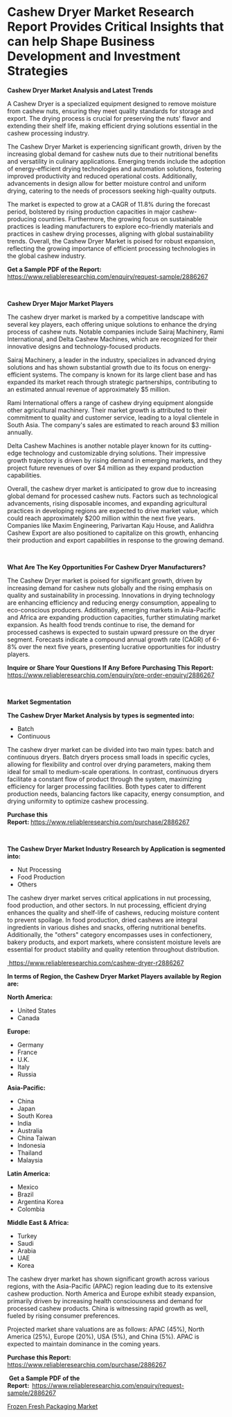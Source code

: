 <p><h1>Cashew Dryer Market Research Report Provides Critical Insights that can help Shape Business Development and Investment Strategies</h1></p><p><strong>Cashew Dryer Market Analysis and Latest Trends</strong></p>
<p><p>A Cashew Dryer is a specialized equipment designed to remove moisture from cashew nuts, ensuring they meet quality standards for storage and export. The drying process is crucial for preserving the nuts' flavor and extending their shelf life, making efficient drying solutions essential in the cashew processing industry.</p><p>The Cashew Dryer Market is experiencing significant growth, driven by the increasing global demand for cashew nuts due to their nutritional benefits and versatility in culinary applications. Emerging trends include the adoption of energy-efficient drying technologies and automation solutions, fostering improved productivity and reduced operational costs. Additionally, advancements in design allow for better moisture control and uniform drying, catering to the needs of processors seeking high-quality outputs.</p><p>The market is expected to grow at a CAGR of 11.8% during the forecast period, bolstered by rising production capacities in major cashew-producing countries. Furthermore, the growing focus on sustainable practices is leading manufacturers to explore eco-friendly materials and practices in cashew drying processes, aligning with global sustainability trends. Overall, the Cashew Dryer Market is poised for robust expansion, reflecting the growing importance of efficient processing technologies in the global cashew industry.</p></p>
<p><strong>Get a Sample PDF of the Report:&nbsp;</strong> <a href="https://www.reliableresearchiq.com/enquiry/request-sample/2886267?utm_campaign=1743&utm_medium=2&utm_source=Github&utm_content=ia&utm_term=13032025&utm_id=cashew-dryer">https://www.reliableresearchiq.com/enquiry/request-sample/2886267</a></p>
<p>&nbsp;</p>
<p><strong>Cashew Dryer Major Market Players</strong></p>
<p><p>The cashew dryer market is marked by a competitive landscape with several key players, each offering unique solutions to enhance the drying process of cashew nuts. Notable companies include Sairaj Machinery, Rami International, and Delta Cashew Machines, which are recognized for their innovative designs and technology-focused products.</p><p>Sairaj Machinery, a leader in the industry, specializes in advanced drying solutions and has shown substantial growth due to its focus on energy-efficient systems. The company is known for its large client base and has expanded its market reach through strategic partnerships, contributing to an estimated annual revenue of approximately $5 million.</p><p>Rami International offers a range of cashew drying equipment alongside other agricultural machinery. Their market growth is attributed to their commitment to quality and customer service, leading to a loyal clientele in South Asia. The company's sales are estimated to reach around $3 million annually.</p><p>Delta Cashew Machines is another notable player known for its cutting-edge technology and customizable drying solutions. Their impressive growth trajectory is driven by rising demand in emerging markets, and they project future revenues of over $4 million as they expand production capabilities.</p><p>Overall, the cashew dryer market is anticipated to grow due to increasing global demand for processed cashew nuts. Factors such as technological advancements, rising disposable incomes, and expanding agricultural practices in developing regions are expected to drive market value, which could reach approximately $200 million within the next five years. Companies like Maxim Engineering, Parivartan Kaju House, and Aalidhra Cashew Export are also positioned to capitalize on this growth, enhancing their production and export capabilities in response to the growing demand.</p></p>
<p>&nbsp;</p>
<p><strong>What Are The Key Opportunities For Cashew Dryer Manufacturers?</strong></p>
<p><p>The Cashew Dryer market is poised for significant growth, driven by increasing demand for cashew nuts globally and the rising emphasis on quality and sustainability in processing. Innovations in drying technology are enhancing efficiency and reducing energy consumption, appealing to eco-conscious producers. Additionally, emerging markets in Asia-Pacific and Africa are expanding production capacities, further stimulating market expansion. As health food trends continue to rise, the demand for processed cashews is expected to sustain upward pressure on the dryer segment. Forecasts indicate a compound annual growth rate (CAGR) of 6-8% over the next five years, presenting lucrative opportunities for industry players.</p></p>
<p><strong>Inquire or Share Your Questions If Any Before Purchasing This Report:</strong> <a href="https://www.reliableresearchiq.com/enquiry/pre-order-enquiry/2886267?utm_campaign=1743&utm_medium=2&utm_source=Github&utm_content=ia&utm_term=13032025&utm_id=cashew-dryer">https://www.reliableresearchiq.com/enquiry/pre-order-enquiry/2886267</a></p>
<p>&nbsp;</p>
<p><strong>Market Segmentation</strong></p>
<p><strong>The Cashew Dryer Market Analysis by types is segmented into:</strong></p>
<p><ul><li>Batch</li><li>Continuous</li></ul></p>
<p><p>The cashew dryer market can be divided into two main types: batch and continuous dryers. Batch dryers process small loads in specific cycles, allowing for flexibility and control over drying parameters, making them ideal for small to medium-scale operations. In contrast, continuous dryers facilitate a constant flow of product through the system, maximizing efficiency for larger processing facilities. Both types cater to different production needs, balancing factors like capacity, energy consumption, and drying uniformity to optimize cashew processing.</p></p>
<p><strong>Purchase this Report:&nbsp;</strong><a href="https://www.reliableresearchiq.com/purchase/2886267?utm_campaign=1743&utm_medium=2&utm_source=Github&utm_content=ia&utm_term=13032025&utm_id=cashew-dryer">https://www.reliableresearchiq.com/purchase/2886267</a></p>
<p>&nbsp;</p>
<p><strong>The Cashew Dryer Market Industry Research by Application is segmented into:</strong></p>
<p><ul><li>Nut Processing</li><li>Food Production</li><li>Others</li></ul></p>
<p><p>The cashew dryer market serves critical applications in nut processing, food production, and other sectors. In nut processing, efficient drying enhances the quality and shelf-life of cashews, reducing moisture content to prevent spoilage. In food production, dried cashews are integral ingredients in various dishes and snacks, offering nutritional benefits. Additionally, the "others" category encompasses uses in confectionery, bakery products, and export markets, where consistent moisture levels are essential for product stability and quality retention throughout distribution.</p></p>
<p><a href="https://www.reliableresearchiq.com/cashew-dryer-r2886267?utm_campaign=1743&utm_medium=2&utm_source=Github&utm_content=ia&utm_term=13032025&utm_id=cashew-dryer">&nbsp;https://www.reliableresearchiq.com/cashew-dryer-r2886267</a></p>
<p><strong>In terms of Region, the Cashew Dryer Market Players available by Region are:</strong></p>
<p>
    <p> <strong> North America: </strong>
        <ul>
            <li>United States</li>
            <li>Canada</li>
        </ul>
        </p> 
    <p> <strong> Europe: </strong>
        <ul>
            <li>Germany</li>
            <li>France</li>
            <li>U.K.</li>
            <li>Italy</li>
            <li>Russia</li>
        </ul>
        </p> 
    <p> <strong> Asia-Pacific: </strong>
        <ul>
            <li>China</li>
            <li>Japan</li>
            <li>South Korea</li>
            <li>India</li>
            <li>Australia</li>
            <li>China Taiwan</li>
            <li>Indonesia</li>
            <li>Thailand</li>
            <li>Malaysia</li>
        </ul>
        </p> 
    <p> <strong> Latin America: </strong>
        <ul>
            <li>Mexico</li>
            <li>Brazil</li>
            <li>Argentina Korea</li>
            <li>Colombia</li>
        </ul>
        </p> 
    <p> <strong> Middle East & Africa: </strong>
        <ul>
            <li>Turkey</li>
            <li>Saudi</li>
            <li>Arabia</li>
            <li>UAE</li>
            <li>Korea</li>
        </ul>
    </p>
    </p>
<p><p>The cashew dryer market has shown significant growth across various regions, with the Asia-Pacific (APAC) region leading due to its extensive cashew production. North America and Europe exhibit steady expansion, primarily driven by increasing health consciousness and demand for processed cashew products. China is witnessing rapid growth as well, fueled by rising consumer preferences. </p><p>Projected market share valuations are as follows: APAC (45%), North America (25%), Europe (20%), USA (5%), and China (5%). APAC is expected to maintain dominance in the coming years.</p></p>
<p><strong>Purchase this Report: </strong><a href="https://www.reliableresearchiq.com/purchase/2886267?utm_campaign=1743&utm_medium=2&utm_source=Github&utm_content=ia&utm_term=13032025&utm_id=cashew-dryer">https://www.reliableresearchiq.com/purchase/2886267</a></p>
<p>&nbsp;<strong>Get a Sample PDF of the Report:&nbsp;&nbsp;</strong><a href="https://www.reliableresearchiq.com/enquiry/request-sample/2886267?utm_campaign=1743&utm_medium=2&utm_source=Github&utm_content=ia&utm_term=13032025&utm_id=cashew-dryer">https://www.reliableresearchiq.com/enquiry/request-sample/2886267</a></p>
<p><strong></strong></p>
<p><p><a href="https://github.com/aaryaheron0c/Market-Research-Report-List-1/blob/main/frozen-fresh-packaging-market.md?utm_campaign=1743&utm_medium=2&utm_source=Github&utm_content=ia&utm_term=13032025&utm_id=cashew-dryer">Frozen Fresh Packaging Market</a></p></p>